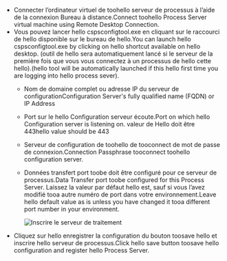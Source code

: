 * <span data-ttu-id="3d7fb-101">Connecter l’ordinateur virtuel de toohello serveur de processus à l’aide de la connexion Bureau à distance.</span><span class="sxs-lookup"><span data-stu-id="3d7fb-101">Connect toohello Process Server virtual machine using Remote Desktop Connection.</span></span>
* <span data-ttu-id="3d7fb-102">Vous pouvez lancer hello cspsconfigtool.exe en cliquant sur le raccourci de hello disponible sur le bureau de hello.</span><span class="sxs-lookup"><span data-stu-id="3d7fb-102">You can launch hello cspsconfigtool.exe by clicking on hello shortcut available on hello desktop.</span></span> <span data-ttu-id="3d7fb-103">(outil de hello sera automatiquement lancé si le serveur de la première fois que vous vous connectez à un processus de hello cette hello).</span><span class="sxs-lookup"><span data-stu-id="3d7fb-103">(hello tool will be automatically launched if this hello first time you are logging into hello process sever).</span></span>
  - <span data-ttu-id="3d7fb-104">Nom de domaine complet ou adresse IP du serveur de configuration</span><span class="sxs-lookup"><span data-stu-id="3d7fb-104">Configuration Server's fully qualified name (FQDN) or IP Address</span></span>
  - <span data-ttu-id="3d7fb-105">Port sur le hello Configuration serveur écoute.</span><span class="sxs-lookup"><span data-stu-id="3d7fb-105">Port on which hello Configuration server is listening on.</span></span> <span data-ttu-id="3d7fb-106">valeur de Hello doit être 443</span><span class="sxs-lookup"><span data-stu-id="3d7fb-106">hello value should be 443</span></span>
  - <span data-ttu-id="3d7fb-107">Serveur de configuration de toohello de tooconnect de mot de passe de connexion.</span><span class="sxs-lookup"><span data-stu-id="3d7fb-107">Connection Passphrase tooconnect toohello configuration server.</span></span>
  - <span data-ttu-id="3d7fb-108">Données transfert port toobe doit être configuré pour ce serveur de processus.</span><span class="sxs-lookup"><span data-stu-id="3d7fb-108">Data Transfer port toobe configured for this Process Server.</span></span> <span data-ttu-id="3d7fb-109">Laissez la valeur par défaut hello est, sauf si vous l’avez modifié tooa autre numéro de port dans votre environnement.</span><span class="sxs-lookup"><span data-stu-id="3d7fb-109">Leave hello default value as is unless you have changed it tooa different port number in your environment.</span></span>

    ![Inscrire le serveur de traitement](./media/site-recovery-vmware-register-process-server/register-ps.png)
* <span data-ttu-id="3d7fb-111">Cliquez sur hello enregistrer la configuration du bouton toosave hello et inscrire hello serveur de processus.</span><span class="sxs-lookup"><span data-stu-id="3d7fb-111">Click hello save button toosave hello configuration and register hello Process Server.</span></span>
